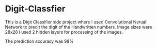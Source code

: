 # Digit-Classfier

This is a Digit Classifier side project where I used Convolutional Nerual Network to predit the digit of the Handwritten numbers.
Image sizes were 28x28
I used 2 hidden layers for processing of the images.

The prediction accuracy was 98%
